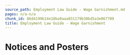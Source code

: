 ```yaml
---
source_path: Employment Law Guide - Wage Garnishment.md
pages: n/a-n/a
chunk_id: 86d4199b14e18ba9aaa031179b30bd5a3e067709
title: Employment Law Guide - Wage Garnishment
---
```

# Notices and Posters

